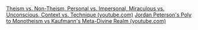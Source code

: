 [Theism vs. Non-Theism, Personal vs. Impersonal, Miraculous vs. Unconscious, Context vs. Technique (youtube.com)](https://www.youtube.com/watch?v=7LbCZ4_Wmkw)
[Jordan Peterson's Poly to Monotheism vs Kaufmann's Meta-Divine Realm (youtube.com)](https://www.youtube.com/watch?v=nsQWCZFmRx0)
